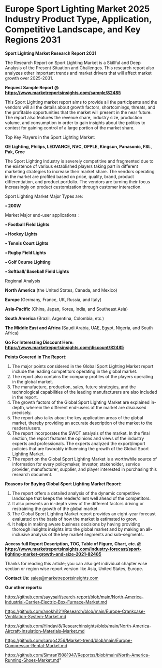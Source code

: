 # Europe Sport Lighting Market 2025 Industry Product Type, Application, Competitive Landscape, and Key Regions 2031

<strong>Sport Lighting Market Research Report 2031</strong>

The Research Report on Sport Lighting Market is a Skillful and Deep Analysis of the Present Situation and Challenges. This research report also analyzes other important trends and market drivers that will affect market growth over 2025-2031.

<strong>Request Sample Report @ <a href=https://www.marketreportsinsights.com/sample/82485>https://www.marketreportsinsights.com/sample/82485</a></strong>

This Sport Lighting market report aims to provide all the participants and the vendors will all the details about growth factors, shortcomings, threats, and the profitable opportunities that the market will present in the near future. The report also features the revenue share, industry size, production volume, and consumption in order to gain insights about the politics to contest for gaining control of a large portion of the market share.

Top Key Players in the Sport Lighting Market:

<strong>GE Lighting, Philips, LEDVANCE, NVC, OPPLE, Kingsun, Panasonic, FSL, Pak, Cree</strong>

The Sport Lighting Industry is severely competitive and fragmented due to the existence of various established players taking part in different marketing strategies to increase their market share. The vendors operating in the market are profiled based on price, quality, brand, product differentiation, and product portfolio. The vendors are turning their focus increasingly on product customization through customer interaction.

Sport Lighting Market Major Types are:

<strong>• 200W</strong>

Market Major end-user applications :

<strong>• Football Field Lights

• Hockey Lights

• Tennis Court Lights

• Rugby Field Lights

• Golf Course Lighting

• Softball/ Baseball Field Lights</strong>

Regional Analysis

</u><strong><b>North America</b></strong> (the United States, Canada, and Mexico)

<strong><b>Europe </b></strong>(Germany, France, UK, Russia, and Italy)

<strong><b>Asia-Pacific</b></strong> (China, Japan, Korea, India, and Southeast Asia)

<strong><b>South America</b></strong> (Brazil, Argentina, Colombia, etc.)

<strong><b>The Middle East and Africa</b></strong> (Saudi Arabia, UAE, Egypt, Nigeria, and South Africa)

<strong>Go For Interesting Discount Here: <a href=https://www.marketreportsinsights.com/discount/82485>https://www.marketreportsinsights.com/discount/82485</a></strong>

<strong>Points Covered in The Report:</strong>
<ol>
  <li>The major points considered in the Global Sport Lighting Market report include the leading competitors operating in the global market.</li>
  <li>The report also contains the company profiles of the players operating in the global market.</li>
  <li>The manufacture, production, sales, future strategies, and the technological capabilities of the leading manufacturers are also included in the report.</li>
  <li>The growth factors of the Global Sport Lighting Market are explained in-depth, wherein the different end-users of the market are discussed precisely.</li>
  <li>The report also talks about the key application areas of the global market, thereby providing an accurate description of the market to the readers/users.</li>
  <li>The report incorporates the SWOT analysis of the market. In the final section, the report features the opinions and views of the industry experts and professionals. The experts analyzed the export/import policies that are favorably influencing the growth of the Global Sport Lighting Market.</li>
  <li>The report on the Global Sport Lighting Market is a worthwhile source of information for every policymaker, investor, stakeholder, service provider, manufacturer, supplier, and player interested in purchasing this research document.</li>
</ol>
<strong>Reasons for Buying Global Sport Lighting Market Report:</strong>

<ol>
  <li>The report offers a detailed analysis of the dynamic competitive landscape that keeps the reader/client well ahead of the competitors.</li>
  <li>It also presents an in-depth view of the different factors driving or restraining the growth of the global market.</li>
  <li>The Global Sport Lighting Market report provides an eight-year forecast evaluated on the basis of how the market is estimated to grow.</li>
  <li>It helps in making aware business decisions by having providing thorough insights insights into the global market and by making an all-inclusive analysis of the key market segments and sub-segments.</li>
</ol>
<strong>Access full Report Description, TOC, Table of Figure, Chart, etc. @ <a href=https://www.marketreportsinsights.com/industry-forecast/sport-lighting-market-growth-and-size-2021-82485>https://www.marketreportsinsights.com/industry-forecast/sport-lighting-market-growth-and-size-2021-82485</a></strong>


Thanks for reading this article; you can also get individual chapter wise section or region wise report version like Asia, United States, Europe.

<strong>Contact Us:</strong>
sales@marketreportsinsights.com

<strong>Our other reports:</strong>

<a href=https://github.com/sayysaif/search-report/blob/main/North-America-Industrial-Carrier-Electric-Box-Furnace-Market.md>https://github.com/sayysaif/search-report/blob/main/North-America-Industrial-Carrier-Electric-Box-Furnace-Market.md</a>

<a href=https://github.com/anokhi121/Research/blob/main/Europe-Crankcase-Ventilation-System-Market.md>https://github.com/anokhi121/Research/blob/main/Europe-Crankcase-Ventilation-System-Market.md</a>

<a href=https://github.com/Hindavi8/Researchinsights/blob/main/North-America-Aircraft-Insulation-Materials-Market.md>https://github.com/Hindavi8/Researchinsights/blob/main/North-America-Aircraft-Insulation-Materials-Market.md</a>

<a href=https://github.com/cargo4256/Market-trend/blob/main/Europe-Compressor-Rental-Market.md>https://github.com/cargo4256/Market-trend/blob/main/Europe-Compressor-Rental-Market.md</a>

<a href=https://github.com/Simran15081947/Reportss/blob/main/North-America-Running-Shoes-Market.md>https://github.com/Simran15081947/Reportss/blob/main/North-America-Running-Shoes-Market.md</a>"
